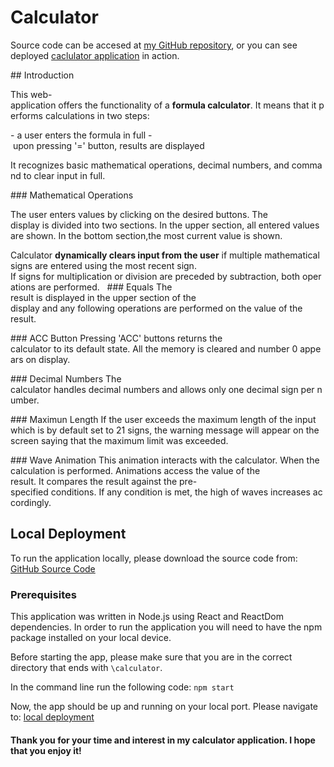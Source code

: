 # Calculator

Source code can be accesed at [my GitHub repository](https://github.com/petra-vozarova/calculator/tree/master/calculator),
or you can see deployed [caclulator application](https://petra-vozarova.github.io/calculator/) in action.

## Introduction

This web-application offers the functionality of a **formula calculator**. It means that it performs calculations in two steps: 

- a user enters the formula in full
- upon pressing '=' button, results are displayed

It recognizes basic mathematical operations, decimal numbers, and command to clear input in full. 

### Mathematical Operations

The user enters values by clicking on the desired buttons. The display is divided into two sections. In the upper section, all entered values are shown. In the bottom section,the most current value is shown. 

Calculator **dynamically clears input from the user** if multiple mathematical signs are entered using the most recent sign. If signs for multiplication or division are preceded by subtraction, both operations are performed.
 
### Equals
The result is displayed in the upper section of the display and any following operations are performed on the value of the result.

### ACC Button
Pressing 'ACC' buttons returns the calculator to its default state. All the memory is cleared and number 0 appears on display.

### Decimal Numbers
The calculator handles decimal numbers and allows only one decimal sign per number. 

### Maximun Length
If the user exceeds the maximum length of the input which is by default set to 21 signs, the warning message will appear on the screen saying that the maximum limit was exceeded.

### Wave Animation
This animation interacts with the calculator. When the calculation is performed. Animations access the value of the result. It compares the result against the pre-specified conditions. If any condition is met, the high of waves increases accordingly. 

## Local Deployment

To run the application locally, please download the source code from: [GitHub Source Code](https://github.com/petra-vozarova/calculator/tree/master/calculator)


###  Prerequisites

This application was written in Node.js using React and ReactDom dependencies. In order to run the application you will need to have the npm package installed on your local device.

Before starting the app, please make sure that you are in the correct directory that ends with `\calculator`.

In the command line run the following code:
`npm start`

Now, the app should be up and running on your local port.
Please navigate to:
[local deployment](http://localhost:3000/calculator)

#### Thank you for your time and interest in my calculator application. I hope that you enjoy it! 


